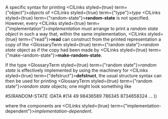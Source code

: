  



A specific syntax for printing <ClLinks styled={true} term={"object"}><i>objects</i></ClLinks> of <ClLinks styled={true} term={"type"}><i>type</i></ClLinks> <ClLinks styled={true} term={"random-state"}><b>random-state</b></ClLinks> is not specified. However, every <ClLinks styled={true} term={"implementation"}><i>implementation</i></ClLinks> must arrange to print a *random state object* in such a way that, within the same implementation, <ClLinks styled={true} term={"read"}><b>read</b></ClLinks> can construct from the printed representation a copy of the <GlossaryTerm styled={true} term={"random state"}><i>random state</i></GlossaryTerm> object as if the copy had been made by <ClLinks styled={true} term={"make-random-state"}><b>make-random-state</b></ClLinks>. 



If the type <GlossaryTerm styled={true} term={"random state"}><i>random state</i></GlossaryTerm> is effectively implemented by using the machinery for <ClLinks styled={true} term={"defstruct"}><b>defstruct</b></ClLinks>, the usual structure syntax can then be used for printing <GlossaryTerm styled={true} term={"random state"}><i>random state</i></GlossaryTerm> objects; one might look something like 



#S(RANDOM-STATE :DATA #(14 49 98436589 786345 8734658324 ... )) 



where the components are <ClLinks styled={true} term={"implementation-dependent"}><i>implementation-dependent</i></ClLinks>. 



